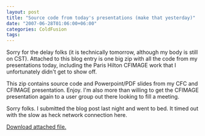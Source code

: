 ```yaml
---
layout: post
title: "Source code from today's presentations (make that yesterday)"
date: "2007-06-28T01:06:00+06:00"
categories: ColdFusion 
tags: 
---
```


Sorry for the delay folks (it is technically tomorrow, although my body is still on CST). Attached to this blog entry is one big zip with all the code from my presentations today, including the Paris Hilton CFIMAGE work that I unfortunately didn't get to show off. 

This zip contains source code and Powerpoint/PDF slides from my CFC and CFIMAGE presentation. Enjoy. I'm also more than willing to get the CFIMAGE presentation again to a user group out there looking to fill a meeting.

Sorry folks. I submitted the blog post last night and went to bed. It timed out with the slow as heck network connection here.<p><a href='enclosures/C%3A%5Chosts%5Cwww%2Ecoldfusionjedi%2Ecom%5Cenclosures%2Fpresos%2Ezip'>Download attached file.</a></p>
